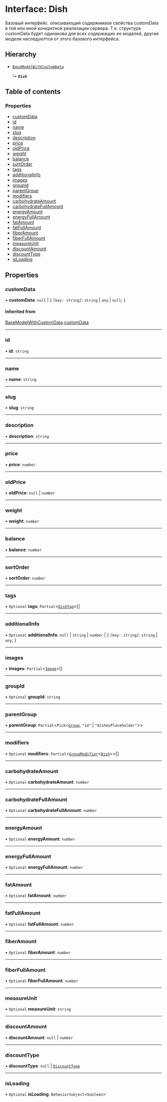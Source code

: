 # Interface: Dish

Базовый интерфейс. описывающий содержимаое свойства customData в той или иной конкретной реализации сервера.
Т.к. структура customData будет одинакова для всех содержащих ее моделей, другие модели наследуюттся от этого базового интерфейса.

## Hierarchy

- [`BaseModelWithCustomData`](BaseModelWithCustomData.md)

  ↳ **`Dish`**

## Table of contents

### Properties

- [customData](Dish.md#customdata)
- [id](Dish.md#id)
- [name](Dish.md#name)
- [slug](Dish.md#slug)
- [description](Dish.md#description)
- [price](Dish.md#price)
- [oldPrice](Dish.md#oldprice)
- [weight](Dish.md#weight)
- [balance](Dish.md#balance)
- [sortOrder](Dish.md#sortorder)
- [tags](Dish.md#tags)
- [additionalInfo](Dish.md#additionalinfo)
- [images](Dish.md#images)
- [groupId](Dish.md#groupid)
- [parentGroup](Dish.md#parentgroup)
- [modifiers](Dish.md#modifiers)
- [carbohydrateAmount](Dish.md#carbohydrateamount)
- [carbohydrateFullAmount](Dish.md#carbohydratefullamount)
- [energyAmount](Dish.md#energyamount)
- [energyFullAmount](Dish.md#energyfullamount)
- [fatAmount](Dish.md#fatamount)
- [fatFullAmount](Dish.md#fatfullamount)
- [fiberAmount](Dish.md#fiberamount)
- [fiberFullAmount](Dish.md#fiberfullamount)
- [measureUnit](Dish.md#measureunit)
- [discountAmount](Dish.md#discountamount)
- [discountType](Dish.md#discounttype)
- [isLoading](Dish.md#isloading)

## Properties

### customData

• **customData**: ``null`` \| \{ `[key: string]`: `string` \| `any` \| ``null``;  }

#### Inherited from

[BaseModelWithCustomData](BaseModelWithCustomData.md).[customData](BaseModelWithCustomData.md#customdata)

___

### id

• **id**: `string`

___

### name

• **name**: `string`

___

### slug

• **slug**: `string`

___

### description

• **description**: `string`

___

### price

• **price**: `number`

___

### oldPrice

• **oldPrice**: ``null`` \| `number`

___

### weight

• **weight**: `number`

___

### balance

• **balance**: `number`

___

### sortOrder

• **sortOrder**: `number`

___

### tags

• `Optional` **tags**: `Partial`\<[`DishTag`](DishTag.md)\>[]

___

### additionalInfo

• `Optional` **additionalInfo**: ``null`` \| `string` \| `number` \| \{ `[key: string]`: `string` \| `any`;  }

___

### images

• **images**: `Partial`\<[`Image`](Image.md)\>[]

___

### groupId

• `Optional` **groupId**: `string`

___

### parentGroup

• **parentGroup**: `Partial`\<`Pick`\<[`Group`](Group.md), ``"id"`` \| ``"dishesPlaceholder"``\>\>

___

### modifiers

• `Optional` **modifiers**: `Partial`\<[`GroupModifier`](GroupModifier.md)\<[`Dish`](Dish.md)\>\>[]

___

### carbohydrateAmount

• `Optional` **carbohydrateAmount**: `number`

___

### carbohydrateFullAmount

• `Optional` **carbohydrateFullAmount**: `number`

___

### energyAmount

• `Optional` **energyAmount**: `number`

___

### energyFullAmount

• `Optional` **energyFullAmount**: `number`

___

### fatAmount

• `Optional` **fatAmount**: `number`

___

### fatFullAmount

• `Optional` **fatFullAmount**: `number`

___

### fiberAmount

• `Optional` **fiberAmount**: `number`

___

### fiberFullAmount

• `Optional` **fiberFullAmount**: `number`

___

### measureUnit

• `Optional` **measureUnit**: `string`

___

### discountAmount

• **discountAmount**: ``null`` \| `number`

___

### discountType

• **discountType**: ``null`` \| [`DiscountType`](../README.md#discounttype)

___

### isLoading

• `Optional` **isLoading**: `BehaviorSubject`\<`boolean`\>
